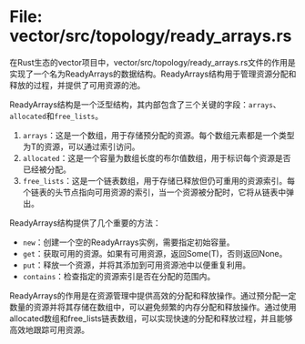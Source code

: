 # File: vector/src/topology/ready_arrays.rs

在Rust生态的vector项目中，vector/src/topology/ready_arrays.rs文件的作用是实现了一个名为ReadyArrays的数据结构。ReadyArrays结构用于管理资源分配和释放的过程，并提供了可用资源的池。

ReadyArrays<T>结构是一个泛型结构，其内部包含了三个关键的字段：`arrays`、`allocated`和`free_lists`。

1. `arrays`：这是一个数组，用于存储预分配的资源。每个数组元素都是一个类型为T的资源，可以通过索引访问。
2. `allocated`：这是一个容量为数组长度的布尔值数组，用于标识每个资源是否已经被分配。
3. `free_lists`：这是一个链表数组，用于存储已释放但仍可重用的资源索引。每个链表的头节点指向可用资源的索引，当一个资源被分配时，它将从链表中弹出。

ReadyArrays结构提供了几个重要的方法：

- `new`：创建一个空的ReadyArrays实例，需要指定初始容量。
- `get`：获取可用的资源。如果有可用资源，返回Some(T)，否则返回None。
- `put`：释放一个资源，并将其添加到可用资源池中以便重复利用。
- `contains`：检查指定的资源索引是否在分配的范围内。

ReadyArrays的作用是在资源管理中提供高效的分配和释放操作。通过预分配一定数量的资源并将其存储在数组中，可以避免频繁的内存分配和释放操作。通过使用allocated数组和free_lists链表数组，可以实现快速的分配和释放过程，并且能够高效地跟踪可用资源。

